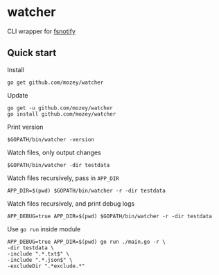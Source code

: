 # watcher

CLI wrapper for [fsnotify](https://github.com/fsnotify/fsnotify)

## Quick start

Install

    go get github.com/mozey/watcher

Update

    go get -u github.com/mozey/watcher
    go install github.com/mozey/watcher
    
Print version
    
    $GOPATH/bin/watcher -version

Watch files, only output changes

    $GOPATH/bin/watcher -dir testdata
    
Watch files recursively, pass in `APP_DIR`

    APP_DIR=$(pwd) $GOPATH/bin/watcher -r -dir testdata

Watch files recursively, and print debug logs

    APP_DEBUG=true APP_DIR=$(pwd) $GOPATH/bin/watcher -r -dir testdata
    
Use `go run` inside module

    APP_DEBUG=true APP_DIR=$(pwd) go run ./main.go -r \
    -dir testdata \
    -include ".*.txt$" \
    -include ".*.json$" \
    -excludeDir ".*exclude.*"
    
